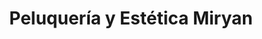 ---
title: "Peluquería y Estética Miryan"
url: /azogues/peluqueria-y-estetica-miryan/
shop: peluquería
---